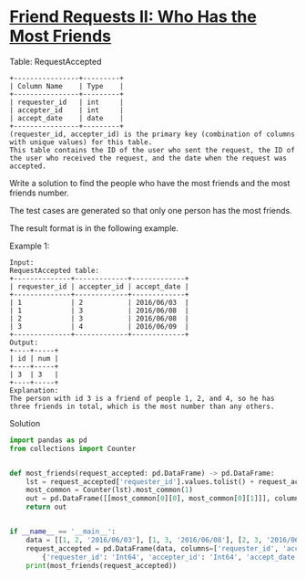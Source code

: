 # [Friend Requests II: Who Has the Most Friends](https://leetcode.com/problems/friend-requests-ii-who-has-the-most-friends/description/)

Table: RequestAccepted
```
+----------------+---------+
| Column Name    | Type    |
+----------------+---------+
| requester_id   | int     |
| accepter_id    | int     |
| accept_date    | date    |
+----------------+---------+
(requester_id, accepter_id) is the primary key (combination of columns with unique values) for this table.
This table contains the ID of the user who sent the request, the ID of the user who received the request, and the date when the request was accepted.
``` 

Write a solution to find the people who have the most friends and the most friends number.

The test cases are generated so that only one person has the most friends.

The result format is in the following example.

Example 1:
```
Input: 
RequestAccepted table:
+--------------+-------------+-------------+
| requester_id | accepter_id | accept_date |
+--------------+-------------+-------------+
| 1            | 2           | 2016/06/03  |
| 1            | 3           | 2016/06/08  |
| 2            | 3           | 2016/06/08  |
| 3            | 4           | 2016/06/09  |
+--------------+-------------+-------------+
Output: 
+----+-----+
| id | num |
+----+-----+
| 3  | 3   |
+----+-----+
Explanation: 
The person with id 3 is a friend of people 1, 2, and 4, so he has three friends in total, which is the most number than any others.
```
Solution
```python
import pandas as pd
from collections import Counter


def most_friends(request_accepted: pd.DataFrame) -> pd.DataFrame:
    lst = request_accepted['requester_id'].values.tolist() + request_accepted['accepter_id'].values.tolist()
    most_common = Counter(lst).most_common(1)
    out = pd.DataFrame([[most_common[0][0], most_common[0][1]]], columns=['id', 'num'])
    return out


if __name__ == '__main__':
    data = [[1, 2, '2016/06/03'], [1, 3, '2016/06/08'], [2, 3, '2016/06/08'], [3, 4, '2016/06/09']]
    request_accepted = pd.DataFrame(data, columns=['requester_id', 'accepter_id', 'accept_date']).astype(
        {'requester_id': 'Int64', 'accepter_id': 'Int64', 'accept_date': 'datetime64[ns]'})
    print(most_friends(request_accepted))
```